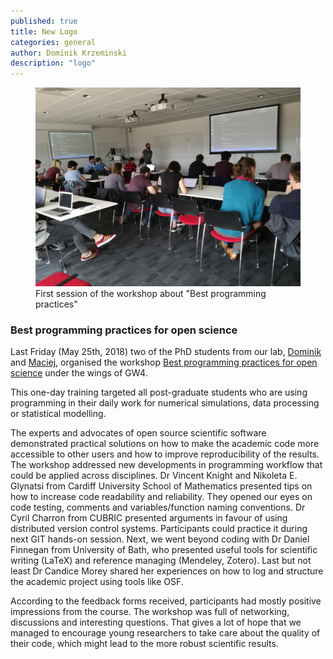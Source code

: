 ```yaml
---
published: true
title: New Logo
categories: general
author: Dominik Krzeminski
description: "logo"
---
```


<figure  class="center">
	<a href="/images/workshop_1.jpg"><img src="/images/workshop_1.jpg" alt=""></a>
	<figcaption>First session of the workshop about "Best programming practices"</figcaption>
</figure>

### Best programming practices for open science

Last Friday (May 25th, 2018) two of the PhD students from our lab, [Dominik](/people/dominik_krzeminski) and [Maciej](/people/maciej_szul), organised the workshop [Best programming practices for open science](https://sciprogramming.wordpress.com/) under the wings of GW4. 

This one-day training targeted all post-graduate students who are using programming in their daily work for numerical simulations, data processing or statistical modelling.

The experts and advocates of open source scientific software demonstrated practical solutions on how to make the academic code more accessible to other users and how to improve reproducibility of the results. The workshop addressed new developments in programming workflow that could be applied across disciplines. Dr Vincent Knight and Nikoleta E. Glynatsi from Cardiff University School of Mathematics presented tips on how to increase code readability and reliability. They opened our eyes on code testing, comments and variables/function naming conventions. Dr Cyril Charron from CUBRIC presented arguments in favour of using distributed version control systems. Participants could practice it during next GIT hands-on session. Next, we went beyond coding with Dr Daniel Finnegan from University of Bath, who presented useful tools for scientific writing (LaTeX) and reference managing (Mendeley, Zotero). Last but not least Dr Candice Morey shared her experiences on how to log and structure the academic project using tools like OSF.

According to the feedback forms received, participants had mostly positive impressions from the course. The workshop was full of networking, discussions and interesting questions. That gives a lot of hope that we managed to encourage young researchers to take care about the quality of their code, which might lead to the more robust scientific results.
